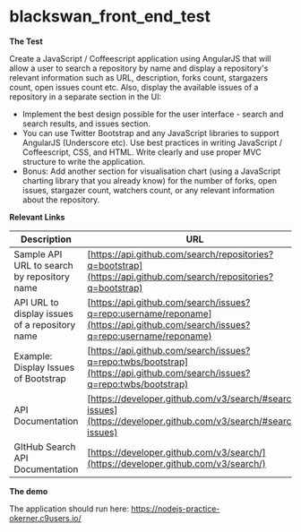 # blackswan_front_end_test

**The Test**

Create a JavaScript / Coffeescript application using AngularJS that will allow a user to search a repository by name and display a repository's relevant information such as URL, description, forks count, stargazers count, open issues count etc. Also, display the available issues of a repository in a separate section in the UI:

- Implement the best design possible for the user interface - search and search results, and issues section.
- You can use Twitter Bootstrap and any JavaScript libraries to support AngularJS (Underscore etc). Use best practices in writing JavaScript / Coffeescript, CSS, and HTML. Write clearly and use proper MVC structure to write the application.
- Bonus: Add another section for visualisation chart (using a JavaScript charting library that you already know) for the number of forks, open issues, stargazer count, watchers count, or any relevant information about the repository.

**Relevant Links**

| Description | URL |
| --- | --- |
| Sample API URL to search by repository name | [https://api.github.com/search/repositories?q=bootstrap](https://api.github.com/search/repositories?q=bootstrap) |
| API URL to display issues of a repository name | [https://api.github.com/search/issues?q=repo:username/reponame](https://api.github.com/search/issues?q=repo:username/reponame) |
| Example: Display Issues of Bootstrap | [https://api.github.com/search/issues?q=repo:twbs/bootstrap](https://api.github.com/search/issues?q=repo:twbs/bootstrap) |
| API Documentation | [https://developer.github.com/v3/search/#search-issues](https://developer.github.com/v3/search/#search-issues) |
| GItHub Search API Documentation | [https://developer.github.com/v3/search/](https://developer.github.com/v3/search/) |


**The demo**

The application should run here: https://nodejs-practice-okerner.c9users.io/
